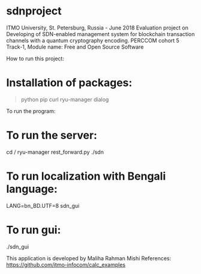 # sdnproject
ITMO University, St. Petersburg, Russia - June 2018
Evaluation project on Developing of SDN-enabled management system for blockchain transaction channels with a quantum cryptography encoding.
PERCCOM cohort 5
Track-1, Module name: Free and Open Source Software

How to run this project: 

# Installation of packages: 

>python
>pip
>curl
>ryu-manager
>dialog

To run the program:

# To run the server:

cd /
ryu-manager rest_forward.py
./sdn

# To run localization with Bengali language: 

LANG=bn_BD.UTF=8 sdn_gui

# To run gui:

./sdn_gui

This application is developed by Maliha Rahman Mishi
References: 
https://github.com/itmo-infocom/calc_examples




